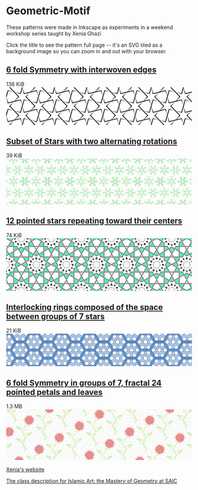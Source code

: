 # Geometric-Motif

These patterns were made in Inkscape as experiments in a weekend workshop series taught by Xenia Ghazi 

Click the title to see the pattern full page -- it's an SVG tiled as a background image so you can zoom in and out with your browser.

## [6 fold Symmetry with interwoven edges](https://jazzyjackson.github.io/Geometric-Motif/starcover.html)
136 KiB
![](starcover.png)

## [Subset of Stars with two alternating rotations](https://jazzyjackson.github.io/Geometric-Motif/snowflakes.html)
39 KiB
![](snowflake.png)

## [12 pointed stars repeating toward their centers](https://jazzyjackson.github.io/Geometric-Motif/stones.html)
74 KiB
![](stones.png)

## [Interlocking rings composed of the space between groups of 7 stars](https://jazzyjackson.github.io/Geometric-Motif/starring.html)
21 KiB
![](starring.png)

## [6 fold Symmetry in groups of 7, fractal 24 pointed petals and leaves](https://jazzyjackson.github.io/Geometric-Motif/roses.html)
1.3 MB
![](roses.png)

[Xenia's website](http://xeniagazi.com/)

[The class description for Islamic Art: the Mastery of Geometry at SAIC](https://continuingstudies.saic.edu/islamic-art-mastery-geometry/1170-2373)
